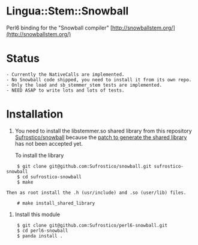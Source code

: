 # Lingua::Stem::Snowball 

Perl6 binding for the "Snowball compiler"
[http://snowballstem.org/](http://snowballstem.org/)

# Status

    - Currently the NativeCalls are implemented.
    - No Snowball code shipped, you need to install it from its own repo.
    - Only the load and sb_stemmer_stem tests are implemented.
    - NEED ASAP to write lots and lots of tests.

# Installation 

 1. You need to install the libstemmer.so shared library from this repository
    [Sufrostico/snowball](https://github.com/Sufrostico/snowball) because the
    [patch to generate the shared
    library](https://github.com/snowballstem/snowball/pull/35) has not been
    accepted yet.

    To install the library

```
    $ git clone git@github.com:Sufrostico/snowball.git sufrostico-snowball
    $ cd sufrostico-snowball
    $ make
```

    Then as root install the .h (usr/include) and .so (user/lib) files.

```
    # make install_shared_library
```

 1. Install this module

```
    $ git clone git@github.com:Sufrostico/perl6-snowball.git
    $ cd perl6-snowball
    $ panda install .
```
